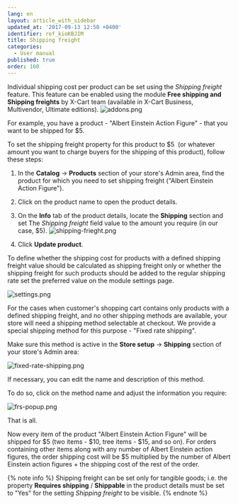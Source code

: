 ```yaml
---
lang: en
layout: article_with_sidebar
updated_at: '2017-09-13 12:50 +0400'
identifier: ref_kioKBJIM
title: Shipping freight
categories:
  - User manual
published: true
order: 160
---
```

Individual shipping cost per product can be set using the _Shipping freight_ feature. This feature can be enabled using the module **Free shipping and Shipping freights** by X-Cart team (available in X-Cart Business, Multivendor, Ultimate editions).
    ![addons.png]({{site.baseurl}}/attachments/ref_kioKBJIM/addons.png)

For example, you have a product - "Albert Einstein Action Figure" - that you want to be shipped for $5\.

To set the shipping freight property for this product to $5  (or whatever amount you want to charge buyers for the shipping of this product), follow these steps:

1.  In the **Catalog** -> **Products** section of your store's Admin area, find the product for which you need to set shipping freight ("Albert Einstein Action Figure").
2.  Click on the product name to open the product details.
3.  On the **Info** tab of the product details, locate the **Shipping** section and set The _Shipping freight_ field value to the amount you require (in our case, $5).
    ![shipping-frieght.png]({{site.baseurl}}/attachments/ref_kioKBJIM/shipping-frieght.png)

4.  Click **Update product**.

To define whether the shipping cost for products with a defined shipping freight value should be calculated as shipping freight only or whether the shipping freight for such products should be added to the regular shipping rate set the preferred value on the module settings page.

   ![settings.png]({{site.baseurl}}/attachments/ref_IU9J0uuT/settings.png)

For the cases when customer's shopping cart contains only products with a defined shipping freight, and no other shipping methods are available, your store will need a shipping method selectable at checkout. We provide a special shipping method for this purpose - "Fixed rate shipping". 

Make sure this method is active in the **Store setup** -> **Shipping** section of your store's Admin area:

![fixed-rate-shipping.png]({{site.baseurl}}/attachments/ref_kioKBJIM/fixed-rate-shipping.png)

If necessary, you can edit the name and description of this method. 

To do so, click on the method name and adjust the information you require:

![frs-popup.png]({{site.baseurl}}/attachments/ref_kioKBJIM/frs-popup.png)

That is all. 

Now every item of the product "Albert Einstein Action Figure" will be shipped for $5 (two items - $10, tree items - $15, and so on). For orders containing other items along with any number of Albert Einstein action figures, the order shipping cost will be $5 multiplied by the number of Albert Einstein action figures + the shipping cost of the rest of the order.

{% note info %}
Shipping freight can be set only for tangible goods; i.e. the property **Requires shipping** / **Shippable** in the product details must be set to "Yes" for the setting _Shipping freight_ to be visible.
{% endnote %}